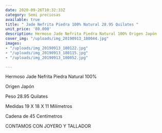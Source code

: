 ```yaml
---
date: 2020-09-26T10:32:33Z
category: Semi preciosas
available: true
title: " Jade Nefrita Piedra 100% Natural 28.95 Quilates "
unit_price: '80.000'
description: Hermoso Jade Nefrita Piedra Natural 100% Origen Japón
cover_img: "/uploads/img_20190913_180044.jpg"
images:
- "/uploads/img_20190913_180122.jpg"
- "/uploads/img_20190913_180115.jpg"
- "/uploads/img_20190913_180052.jpg"

---
```

Hermoso Jade Nefrita Piedra Natural 100%

Origen Japón

Peso 28.95 Quilates 

Medidas 19 X 18 X 11 Milímetros 

Cadena de 45 Centímetros

CONTAMOS CON JOYERO Y TALLADOR